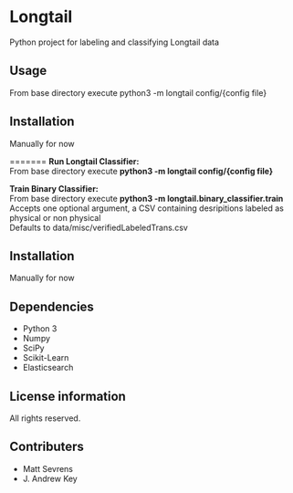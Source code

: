 Longtail
=====
Python project for labeling and classifying Longtail data

Usage
------------
From base directory execute python3 -m longtail config/{config file}

Installation
------------
Manually for now

=======
**Run Longtail Classifier:**<br>
From base directory execute **python3 -m longtail config/{config file}**

**Train Binary Classifier:**<br>
From base directory execute **python3 -m longtail.binary_classifier.train**<br>
Accepts one optional argument, a CSV containing desripitions labeled as physical or non physical<br>
Defaults to data/misc/verifiedLabeledTrans.csv

Installation
------------
Manually for now

Dependencies
------------
* Python 3
* Numpy
* SciPy
* Scikit-Learn
* Elasticsearch

License information
-------------------
All rights reserved.

Contributers
------------
* Matt Sevrens
* J. Andrew Key

